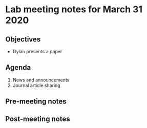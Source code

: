# Lab meeting notes for March 31 2020

## Objectives
- Dylan presents a paper

## Agenda
1. News and announcements
2. Journal article sharing

## Pre-meeting notes


## Post-meeting notes